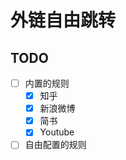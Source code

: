 # 外链自由跳转
## TODO
- [ ] 内置的规则
    - [x] 知乎
    - [x] 新浪微博
    - [x] 简书
    - [x] Youtube
- [ ] 自由配置的规则
